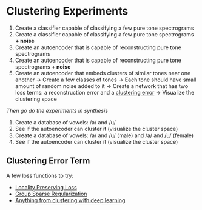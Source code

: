 # Clustering Experiments

1. Create a classifier capable of classifying a few pure tone spectrograms
1. Create a classifier capable of classifying a few pure tone spectrograms **+ noise**
1. Create an autoencoder that is capable of reconstructing pure tone spectrograms
1. Create an autoencoder that is capable of reconstructing pure tone spectrograms **+ noise**
1. Create an autoencoder that embeds clusters of similar tones near one another
    -> Create a few classes of tones
    -> Each tone should have small amount of random noise added to it
    -> Create a network that has two loss terms: a reconstruction error and a [clustering error](#clustering-error-term)
    -> Visualize the clustering space

*Then go do the experiments in synthesis*

1. Create a database of vowels: /a/ and /u/
1. See if the autoencoder can cluster it (visualize the cluster space)
1. Create a database of vowels: /a/ and /u/ (male) and /a/ and /u/ (female)
1. See if the autoencoder can cluster it (visualize the cluster space)

## Clustering Error Term

A few loss functions to try:

* [Locality Preserving Loss](https://arxiv.org/pdf/2004.03734.pdf)
* [Group Sparse Regularization](https://arxiv.org/pdf/1607.00485.pdf)
* [Anything from clustering with deep learning](https://www.arxiv-vanity.com/papers/1801.07648/)